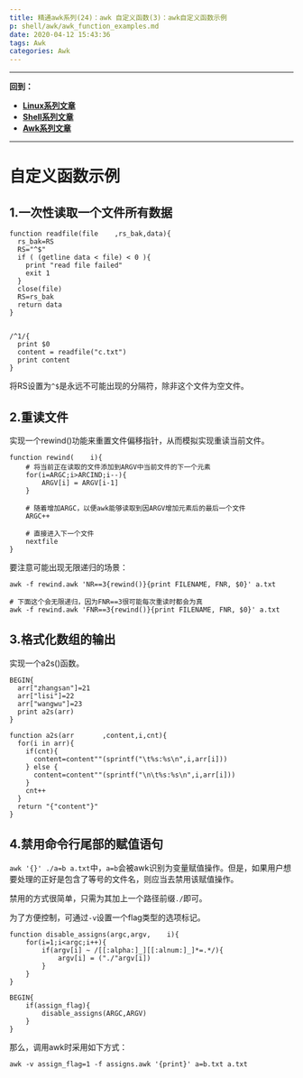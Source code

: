 ```yaml
---
title: 精通awk系列(24)：awk 自定义函数(3)：awk自定义函数示例
p: shell/awk/awk_function_examples.md
date: 2020-04-12 15:43:36
tags: Awk
categories: Awk
---
```


--------

**回到：**  
- **[Linux系列文章](/linux/index)**  
- **[Shell系列文章](/shell/index)**  
- **[Awk系列文章](/shell/awk/index)**  

--------


# 自定义函数示例

## 1.一次性读取一个文件所有数据

```
function readfile(file    ,rs_bak,data){
  rs_bak=RS
  RS="^$"
  if ( (getline data < file) < 0 ){
    print "read file failed"
    exit 1
  }
  close(file)
  RS=rs_bak
  return data
}


/^1/{
  print $0
  content = readfile("c.txt")
  print content
}
```

将RS设置为`^$`是永远不可能出现的分隔符，除非这个文件为空文件。

## 2.重读文件

实现一个rewind()功能来重置文件偏移指针，从而模拟实现重读当前文件。

```
function rewind(    i){
    # 将当前正在读取的文件添加到ARGV中当前文件的下一个元素
    for(i=ARGC;i>ARCIND;i--){
        ARGV[i] = ARGV[i-1]
    }

    # 随着增加ARGC，以便awk能够读取到因ARGV增加元素后的最后一个文件
    ARGC++

    # 直接进入下一个文件
    nextfile
}
```

要注意可能出现无限递归的场景：
```
awk -f rewind.awk 'NR==3{rewind()}{print FILENAME, FNR, $0}' a.txt

# 下面这个会无限递归，因为FNR==3很可能每次重读时都会为真
awk -f rewind.awk 'FNR==3{rewind()}{print FILENAME, FNR, $0}' a.txt
```

## 3.格式化数组的输出

实现一个a2s()函数。

```
BEGIN{
  arr["zhangsan"]=21
  arr["lisi"]=22
  arr["wangwu"]=23
  print a2s(arr)
}

function a2s(arr       ,content,i,cnt){
  for(i in arr){
    if(cnt){
      content=content""(sprintf("\t%s:%s\n",i,arr[i]))
    } else {
      content=content""(sprintf("\n\t%s:%s\n",i,arr[i]))
    }
    cnt++
  }
  return "{"content"}"
}
```

## 4.禁用命令行尾部的赋值语句

`awk '{}' ./a=b a.txt`中，`a=b`会被awk识别为变量赋值操作。但是，如果用户想要处理的正好是包含了等号的文件名，则应当去禁用该赋值操作。

禁用的方式很简单，只需为其加上一个路径前缀`./`即可。

为了方便控制，可通过`-v`设置一个flag类型的选项标记。
```
function disable_assigns(argc,argv,    i){
    for(i=1;i<argc;i++){
        if(argv[i] ~ /[[:alpha:]_][[:alnum:]_]*=.*/){
            argv[i] = ("./"argv[i])
        }
    }
}

BEGIN{
    if(assign_flag){
        disable_assigns(ARGC,ARGV)
    }
}
```
那么，调用awk时采用如下方式：
```
awk -v assign_flag=1 -f assigns.awk '{print}' a=b.txt a.txt
```